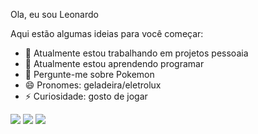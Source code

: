 Ola, eu sou Leonardo

Aqui estão algumas ideias para você começar:

- 🔭 Atualmente estou trabalhando em projetos pessoaia
- 🌱 Atualmente estou aprendendo programar
- 💬 Pergunte-me sobre Pokemon
- 😄 Pronomes: geladeira/eletrolux
- ⚡ Curiosidade: gosto de jogar
  
![](https://media.tenor.com/Zu88f9GsbzYAAAAj/charizard-dance.gif)
![](https://media.tenor.com/Nd4SWIU-gXgAAAAj/renegade-raider-griddy-renegaderanster.gif)
![](https://media.tenor.com/WuNWSW4OR_MAAAAj/bagel.gif)
